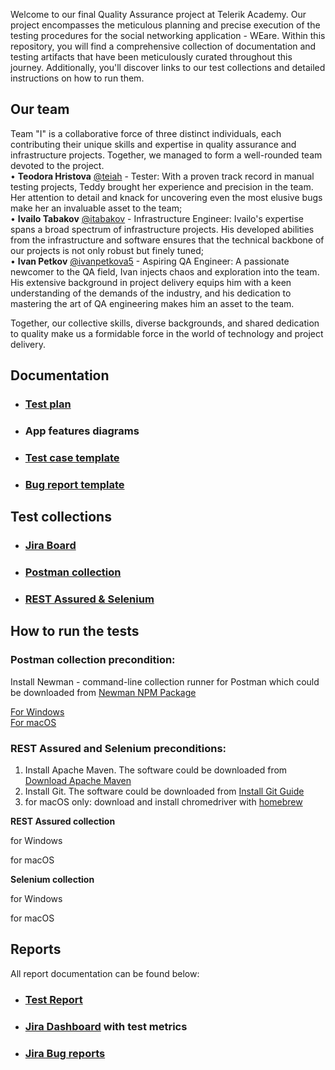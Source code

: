Welcome to our final Quality Assurance project at Telerik Academy. 
Our project encompasses the meticulous planning and precise execution of the testing procedures 
for the social networking application - WEare. Within this repository, you will find a comprehensive 
collection of documentation and testing artifacts that have been meticulously curated throughout this journey.
Additionally, you'll discover links to our test collections and detailed instructions on how to run them.



## Our team
Team "I" is a collaborative force of three distinct individuals, each contributing their unique skills and 
expertise in quality assurance and infrastructure projects. Together, we managed to form a well-rounded team
devoted to the project.\
•  **Teodora Hristova** [@teiah](https://www.github.com/teiah) - Tester: With a proven track record in manual 
testing projects, Teddy brought her experience and precision in the team. Her attention to detail and knack 
for uncovering even the most elusive bugs make her an invaluable asset to the team; \
•  **Ivailo Tabakov** [@itabakov](https://www.github.com/itabakov) - Infrastructure Engineer: Ivailo's expertise spans 
a broad spectrum of infrastructure projects. His developed abilities from the infrastructure and software ensures 
that the technical backbone of our projects is not only robust but finely tuned;\
•  **Ivan Petkov** [@ivanpetkova5](https://www.github.com/ivanpetkova5) - Aspiring QA Engineer: A passionate newcomer 
to the QA field, Ivan injects chaos and exploration into the team. His extensive background in project delivery 
equips him with a keen understanding of the demands of the industry, and his dedication to mastering the art of QA 
engineering makes him an asset to the team.

Together, our collective skills, diverse backgrounds, and shared dedication to quality make us a formidable force 
in the world of technology and project delivery.



## Documentation
- ### [Test plan](https://telerikacademy-my.sharepoint.com/:b:/p/ivan_petkov_a50_learn/ET4PhHxKEVZGoZLvt3OHNc0By7BUAnbn1gDkS1xVRMwM_Q?e=40Oe4G)
- ### App features diagrams
- ### [Test case template](https://github.com/TEAM-1-A50/finalProject/blob/main/templates/Test%20Case%20Template.pdf)
- ### [Bug report template](https://github.com/TEAM-1-A50/finalProject/blob/main/templates/Bug%20Report%20Template.pdf)



## Test collections
- ### [Jira Board](https://t1-final-project.atlassian.net/jira/software/c/projects/WEARE/issues) 
- ### [Postman collection](https://github.com/TEAM-1-A50/WEare-API-Postman)
- ### [REST Assured & Selenium](https://github.com/TEAM-1-A50/WEare-API-UI)


## How to run the tests
### Postman collection precondition:
Install Newman - command-line collection runner for Postman which could be downloaded from
[Newman NPM Package](https://www.npmjs.com/package/newman)

[For Windows]()\
[For macOS](https://github.com/TEAM-1-A50/finalProject/blob/main/run-all-postman-tests.sh)

### REST Assured and Selenium preconditions:
1.	Install Apache Maven. The software could be downloaded from [Download Apache Maven](https://maven.apache.org/download.cgi)
2.	Install Git. The software could be downloaded from [Install Git Guide](https://github.com/git-guides/install-git)
3.  for macOS only: download and install chromedriver with [homebrew](https://formulae.brew.sh/cask/chromedriver)

**REST Assured collection**

for Windows

for macOS

**Selenium collection**

for Windows


for macOS


## Reports
All report documentation can be found below: 
- ### [Test Report](https://github.com/TEAM-1-A50/finalProject/blob/main/Test%20Report.pdf)
- ### [Jira Dashboard](https://t1-final-project.atlassian.net/jira/dashboards/10000) with test metrics
- ### [Jira Bug reports](https://t1-final-project.atlassian.net/jira/software/c/projects/BUG/issues)
